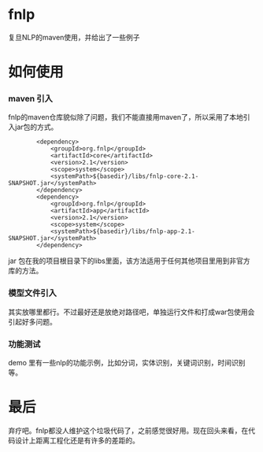 # fnlp

复旦NLP的maven使用，并给出了一些例子


# 如何使用

### maven 引入

fnlp的maven仓库貌似除了问题，我们不能直接用maven了，所以采用了本地引入jar包的方式。


```
        <dependency>
            <groupId>org.fnlp</groupId>
            <artifactId>core</artifactId>
            <version>2.1</version>
            <scope>system</scope>
            <systemPath>${basedir}/libs/fnlp-core-2.1-SNAPSHOT.jar</systemPath>
        </dependency>
        <dependency>
            <groupId>org.fnlp</groupId>
            <artifactId>app</artifactId>
            <version>2.1</version>
            <scope>system</scope>
            <systemPath>${basedir}/libs/fnlp-app-2.1-SNAPSHOT.jar</systemPath>
        </dependency>
```

jar 包在我的项目根目录下的libs里面，该方法适用于任何其他项目里用到非官方库的方法。

### 模型文件引入

其实放哪里都行。不过最好还是放绝对路径吧，单独运行文件和打成war包使用会引起好多问题。


### 功能测试

demo 里有一些nlp的功能示例，比如分词，实体识别，关键词识别，时间识别等。


# 最后

弃疗吧。fnlp都没人维护这个垃圾代码了，之前感觉很好用。现在回头来看，在代码设计上距离工程化还是有许多的差距的。

